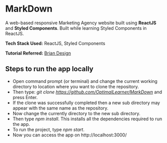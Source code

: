 # MarkDown
A web-based responsive Marketing Agency website built using **ReactJS** and **Styled Components**. Built while learning Styled Components in ReactJS. 

**Tech Stack Used:**  ReactJS, Styled Components

**Tutorial Referred:** [Brian Design](https://www.youtube.com/watch?v=iP_HqoCuRI0)

## Steps to run the app locally
* Open command prompt (or terminal) and change the current working directory to location where you want to clone the repository.
* Then type: *git clone https://github.com/OptimalLearner/MarkDown* and press Enter.
* If the clone was successfully completed then a new sub directory may appear with the same name as the repository.
* Now change the currently directory to the new sub directory.
* Then type *npm install*. This installs all the dependencies required to run the app.
* To run the project, type *npm start*.
* Now you can access the app on http://localhost:3000/
